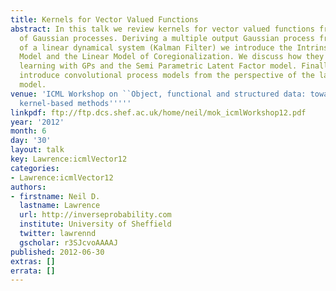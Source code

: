 ```yaml
---
title: Kernels for Vector Valued Functions
abstract: In this talk we review kernels for vector valued functions from the perspective
  of Gaussian processes. Deriving a multiple output Gaussian process from the perspective
  of a linear dynamical system (Kalman Filter) we introduce the Intrinsic Coregionalization
  Model and the Linear Model of Coregionalization. We discuss how they relate to multi-task
  learning with GPs and the Semi Parametric Latent Factor model. Finally, we will
  introduce convolutional process models from the perspective of the latent force
  model.
venue: 'ICML Workshop on ``Object, functional and structured data: towards next generation
  kernel-based methods'''''
linkpdf: ftp://ftp.dcs.shef.ac.uk/home/neil/mok_icmlWorkshop12.pdf
year: '2012'
month: 6
day: '30'
layout: talk
key: Lawrence:icmlVector12
categories:
- Lawrence:icmlVector12
authors:
- firstname: Neil D.
  lastname: Lawrence
  url: http://inverseprobability.com
  institute: University of Sheffield
  twitter: lawrennd
  gscholar: r3SJcvoAAAAJ
published: 2012-06-30
extras: []
errata: []
---
```

